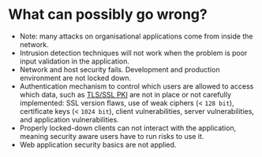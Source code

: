 # What can possibly go wrong?

* Note: many attacks on organisational applications come from inside the network. 
* Intrusion detection techniques will not work when the problem is poor input validation in the application.
* Network and host security fails. Development and production environment are not locked down.
* Authentication mechanism to control which users are allowed to access which data, such as [TLS/SSL PKI](TLS-SSL-PKI.md) are not in place or not carefully implemented: SSL version flaws, use of weak ciphers (< `128 bit`), certificate keys (< `1024 bit`), client vulnerabilities, server vulnerabilities, and application vulnerabilities.
* Properly locked-down clients can not interact with the application, meaning security aware users have to run risks to use it.  
* Web application security basics are not applied. 